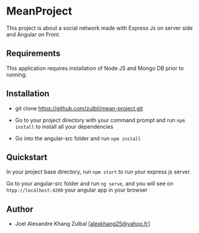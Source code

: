 # MeanProject

This project is about a social network made with Express Js on server side and Angular on Front. 

## Requirements

This application requires installation of Node JS and Mongo DB prior to running.

## Installation

- git clone https://github.com/zulbil/mean-project.git

- Go to your project directory with your command prompt and run `npm install` to install all your dependencies

- Go into the angular-src folder and run `npm install`

## Quickstart

In your project base directory, run `npm start` to run your express js server.

Go to your angular-src folder and run `ng serve`, and you will see on `htpp://localhost:4200` your angular app in your browser

## Author

- Joel Alexandre Khang Zulbal [alexkhang25@yahoo.fr]
